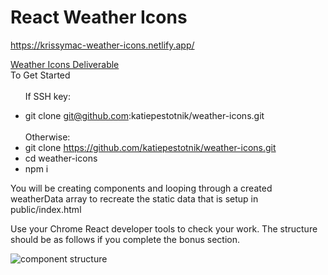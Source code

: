 # React Weather Icons

https://krissymac-weather-icons.netlify.app/

[Weather Icons Deliverable](https://seir-830-yeti.netlify.app/react-fundamentals/week-12/day-3/labs/react-weather-forecast)<br/>
To Get Started<br/><br/>
&nbsp;&nbsp;&nbsp;&nbsp;&nbsp;&nbsp;If SSH key:
- git clone git@github.com:katiepestotnik/weather-icons.git<br/><br/>Otherwise:
- git clone https://github.com/katiepestotnik/weather-icons.git
- cd weather-icons
- npm i

You will be creating components and looping through a created weatherData array to recreate the static data that is setup in public/index.html

Use your Chrome React developer tools to check your work. The structure should be as follows if you complete the bonus section.

![component structure](https://i.imgur.com/ffkXBPi.png)